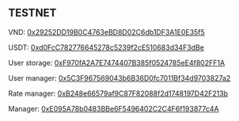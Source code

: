 ## TESTNET

VND: [0x29252DD19B0C4763eBD8D02C6db1DF3A1E0E35f5](https://testnet.snowtrace.io/address/0x29252DD19B0C4763eBD8D02C6db1DF3A1E0E35f5)

USDT: [0xd0FcC782776645278c5239f2cE510683d34F3dBe](https://testnet.snowtrace.io/address/0xd0FcC782776645278c5239f2cE510683d34F3dBe)

User storage:  [0xF970fA2A7E7474407B385f0524785eE4f802FF1A](https://testnet.snowtrace.io/address/0xF970fA2A7E7474407B385f0524785eE4f802FF1A) 

User manager:  [0x5C3F967569043b6B36D0fc7011Bf34d9703827a2](https://testnet.snowtrace.io/address/0x5C3F967569043b6B36D0fc7011Bf34d9703827a2) 

Rate manager:  [0xB248e66579af9C87F82088f2d1748197D42F213b](https://testnet.snowtrace.io/address/0xB248e66579af9C87F82088f2d1748197D42F213b) 

Manager: [0xE095A78b0483BBe6F5496402C2C4F6f193877c4A](https://testnet.snowtrace.io/address/0xE095A78b0483BBe6F5496402C2C4F6f193877c4A)
